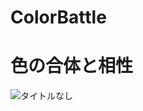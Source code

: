 # ColorBattle

# 色の合体と相性
![タイトルなし](https://github.com/takehitoobaru/ColorBattle/assets/88570413/94c17eae-4709-4b48-abaa-41ff6cff1cda)
